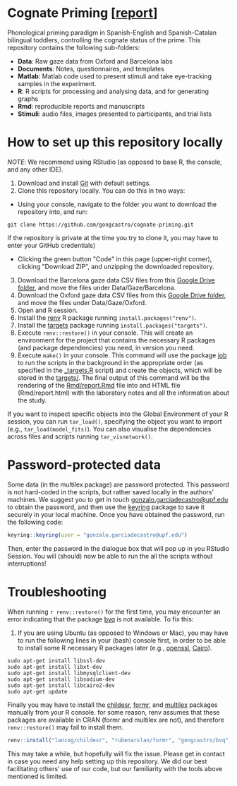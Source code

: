 # Cognate Priming [[report](https://github.com/bilingual-project/cognate-priming/blob/bayesian/Rmd/report.md)]

Phonological priming paradigm in Spanish-English and Spanish-Catalan bilingual toddlers, controlling the cognate status of the prime. This repository contains the following sub-folders:

* **Data**: Raw gaze data from Oxford and Barcelona labs
* **Documents**: Notes, questionnaires, and templates
* **Matlab**: Matlab code used to present stimuli and take eye-tracking samples in the experiment.
* **R**: R scripts for processing and analysing data, and for generating graphs
* **Rmd**: reproducible reports and manuscripts
* **Stimuli**: audio files, images presented to participants, and trial lists


# How to set up this repository locally

*NOTE*: We recommend using RStudio (as opposed to base R, the console, and any other IDE). 

1) Download and install [Git](https://git-scm.com/downloads) with default settings.
2) Clone this repository locally. You can do this in two ways:

* Using your console, navigate to the folder you want to download the repository into, and run:

```console
git clone https://github.com/gongcastro/cognate-priming.git
```
If the repository is private at the time you try to clone it, you may have to enter your GitHub credentials)

* Clicking the green button "Code" in this page (upper-right corner), clicking "Download ZIP", and unzipping the downloaded repository.

3) Download the Barcelona gaze data CSV files from this [Google Drive folder](https://drive.google.com/drive/folders/1SHiZlR2kM3RlwkngCqhCSAtZbL10JicN?usp=sharing), and move the files under Data/Gaze/Barcelona.
4) Download the Oxford gaze data CSV files from this [Google Drive folder](https://drive.google.com/drive/folders/1SHiZlR2kM3RlwkngCqhCSAtZbL10JicN?usp=sharing), and move the files under Data/Gaze/Oxford.
5) Open and R session.
6) Install the [renv](https://rstudio.github.io/renv/articles/renv.html) R package running `install.packages("renv")`.
7) Install the [targets](https://books.ropensci.org/targets/) package running  `install.packages("targets")`.
8) Execute `renv::restore()` in your console. This will create an environment for the project that contains the necessary R packages (and package dependencies) you need, in version you need. 
9) Execute `make()` in your console. This command will use the package [job](https://github.com/lindeloev/job) to run the scripts in the background in the appropriate order (as specified in the [_targets.R](https://github.com/gongcastro/cognate-priming/blob/master/_targets.R) script) and create the objects, which will be stored in the [targets/](https://github.com/gongcastro/cognate-priming/tree/master/_targets). The final output of this command will be the rendering of the [Rmd/report.Rmd](https://github.com/gongcastro/cognate-priming/blob/master/Rmd/report.Rmd) file into and HTML file (Rmd/report.html) with the laboratory notes and all the information about the study.

If you want to inspect specific objects into the Global Environment of your R session, you can run `tar_load()`, specifying the object you want to import (e.g., `tar_load(model_fits)`). You can also visualise the dependencies across files and scripts running `tar_visnetwork()`.


# Password-protected data

Some data (in the multilex package) are password protected. This password is not hard-coded in the scripts, but rather saved locally in the authors' machines. We suggest you to get in touch [gonzalo.garciadecastro@upf.edu](mailto:gonzalo.garciadecastro@upf.edu) to obtain the password, and then use the [keyring](https://github.com/r-lib/keyring) package to save it securely in your local machine. Once you have obtained the password, run the following code:

```r
keyring::keyring(user = "gonzalo.garciadecastro@upf.edu")
```

Then, enter the password in the dialogue box that will pop up in you RStudio Session. You will (should) now be able to run the all the scripts without interruptions!

# Troubleshooting

When running `r renv::restore()` for the first time, you may encounter an error indicating that the package [bvq](https://github.com/gongcastro/bvq) is not available. To fix this:

1) If you are using Ubuntu (as opposed to Windows or Mac), you may have to run the following lines in your (bash) console first, in order to be able to install some R necessary R packages later (e.g., [openssl](https://github.com/jeroen/openssl), [Cairo](https://github.com/s-u/Cairo)).

```console
sudo apt-get install libssl-dev
sudo apt-get install libxt-dev
sudo apt-get install libmysqlclient-dev
sudo apt-get install libsodium-dev
sudo apt-get install libcairo2-dev
sudo apt-get update
```

Finally you may have to install the [childesr](https://github.com/langcog/childesr), [formr](https://github.com/rubenarslan/formr), and [multilex](https://github.com/gongcastro/bvq) packages manually from your R console. for some reason, renv assumes that these packages are available in CRAN (formr and multilex are not), and therefore `renv::restore()` may fail to install them.

```r
renv::install("lancog/childesr", "rubenarslan/formr", "gongcastro/bvq")
```

This may take a while, but hopefully will fix the issue. Please get in contact in case you need any help setting up this repository. We did our best facilitating others' use of our code, but our familiarity with the tools above mentioned is limited.

